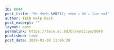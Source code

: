 ```yaml
---
ID: 8044
post_title: 'মিল পরিদর্শন &#8211; লেভেল ২ টার্ম-২ (১০ম ব্যাচ)'
author: TECN Help Desk
post_excerpt: ""
layout: post
permalink: https://tecn.ac.bd/bd/notices/8040
published: true
post_date: 2019-01-30 11:06:28
---
```

<!-- wp:image {"id":8041} -->
<figure class="wp-block-image"><img src="https://fs1.tecn.ac.bd/uploads/sites/2/2019/01/50921805_2178977435687742_1251445872533700608_o.jpg" alt="" class="wp-image-8041"/></figure>
<!-- /wp:image -->